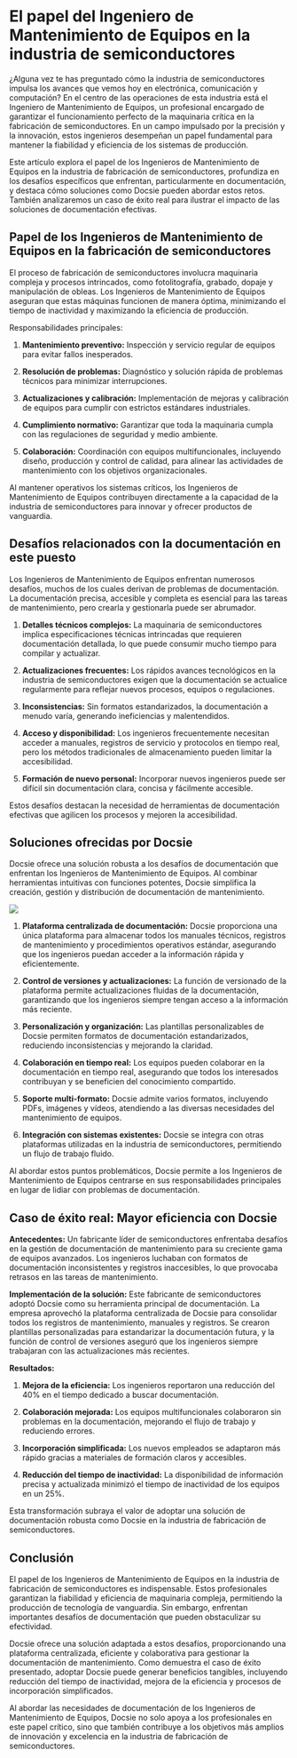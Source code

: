 # El papel del Ingeniero de Mantenimiento de Equipos en la industria de semiconductores

¿Alguna vez te has preguntado cómo la industria de semiconductores impulsa los avances que vemos hoy en electrónica, comunicación y computación? En el centro de las operaciones de esta industria está el Ingeniero de Mantenimiento de Equipos, un profesional encargado de garantizar el funcionamiento perfecto de la maquinaria crítica en la fabricación de semiconductores. En un campo impulsado por la precisión y la innovación, estos ingenieros desempeñan un papel fundamental para mantener la fiabilidad y eficiencia de los sistemas de producción.

Este artículo explora el papel de los Ingenieros de Mantenimiento de Equipos en la industria de fabricación de semiconductores, profundiza en los desafíos específicos que enfrentan, particularmente en documentación, y destaca cómo soluciones como Docsie pueden abordar estos retos. También analizaremos un caso de éxito real para ilustrar el impacto de las soluciones de documentación efectivas.

## Papel de los Ingenieros de Mantenimiento de Equipos en la fabricación de semiconductores

El proceso de fabricación de semiconductores involucra maquinaria compleja y procesos intrincados, como fotolitografía, grabado, dopaje y manipulación de obleas. Los Ingenieros de Mantenimiento de Equipos aseguran que estas máquinas funcionen de manera óptima, minimizando el tiempo de inactividad y maximizando la eficiencia de producción.

Responsabilidades principales:

1. **Mantenimiento preventivo:** Inspección y servicio regular de equipos para evitar fallos inesperados.

2. **Resolución de problemas:** Diagnóstico y solución rápida de problemas técnicos para minimizar interrupciones.

3. **Actualizaciones y calibración:** Implementación de mejoras y calibración de equipos para cumplir con estrictos estándares industriales.

4. **Cumplimiento normativo:** Garantizar que toda la maquinaria cumpla con las regulaciones de seguridad y medio ambiente.

5. **Colaboración:** Coordinación con equipos multifuncionales, incluyendo diseño, producción y control de calidad, para alinear las actividades de mantenimiento con los objetivos organizacionales.

Al mantener operativos los sistemas críticos, los Ingenieros de Mantenimiento de Equipos contribuyen directamente a la capacidad de la industria de semiconductores para innovar y ofrecer productos de vanguardia.

## Desafíos relacionados con la documentación en este puesto

Los Ingenieros de Mantenimiento de Equipos enfrentan numerosos desafíos, muchos de los cuales derivan de problemas de documentación. La documentación precisa, accesible y completa es esencial para las tareas de mantenimiento, pero crearla y gestionarla puede ser abrumador.

1. **Detalles técnicos complejos:** La maquinaria de semiconductores implica especificaciones técnicas intrincadas que requieren documentación detallada, lo que puede consumir mucho tiempo para compilar y actualizar.

2. **Actualizaciones frecuentes:** Los rápidos avances tecnológicos en la industria de semiconductores exigen que la documentación se actualice regularmente para reflejar nuevos procesos, equipos o regulaciones.

3. **Inconsistencias:** Sin formatos estandarizados, la documentación a menudo varía, generando ineficiencias y malentendidos.

4. **Acceso y disponibilidad:** Los ingenieros frecuentemente necesitan acceder a manuales, registros de servicio y protocolos en tiempo real, pero los métodos tradicionales de almacenamiento pueden limitar la accesibilidad.

5. **Formación de nuevo personal:** Incorporar nuevos ingenieros puede ser difícil sin documentación clara, concisa y fácilmente accesible.

Estos desafíos destacan la necesidad de herramientas de documentación efectivas que agilicen los procesos y mejoren la accesibilidad.

## Soluciones ofrecidas por Docsie

Docsie ofrece una solución robusta a los desafíos de documentación que enfrentan los Ingenieros de Mantenimiento de Equipos. Al combinar herramientas intuitivas con funciones potentes, Docsie simplifica la creación, gestión y distribución de documentación de mantenimiento.

![](https://cdn.docsie.io/workspace_PxAvC1Uenuc7ad6H3/doc_wn84Jkoc6hIMTO2eE/file_Vyzz5xo721z1FTuRb/image_02d6bb1e-9192-fdba-359c-4a466d630223.jpg)

1. **Plataforma centralizada de documentación:** Docsie proporciona una única plataforma para almacenar todos los manuales técnicos, registros de mantenimiento y procedimientos operativos estándar, asegurando que los ingenieros puedan acceder a la información rápida y eficientemente.

2. **Control de versiones y actualizaciones:** La función de versionado de la plataforma permite actualizaciones fluidas de la documentación, garantizando que los ingenieros siempre tengan acceso a la información más reciente.

3. **Personalización y organización:** Las plantillas personalizables de Docsie permiten formatos de documentación estandarizados, reduciendo inconsistencias y mejorando la claridad.

4. **Colaboración en tiempo real:** Los equipos pueden colaborar en la documentación en tiempo real, asegurando que todos los interesados contribuyan y se beneficien del conocimiento compartido.

5. **Soporte multi-formato:** Docsie admite varios formatos, incluyendo PDFs, imágenes y vídeos, atendiendo a las diversas necesidades del mantenimiento de equipos.

6. **Integración con sistemas existentes:** Docsie se integra con otras plataformas utilizadas en la industria de semiconductores, permitiendo un flujo de trabajo fluido.

Al abordar estos puntos problemáticos, Docsie permite a los Ingenieros de Mantenimiento de Equipos centrarse en sus responsabilidades principales en lugar de lidiar con problemas de documentación.

## Caso de éxito real: Mayor eficiencia con Docsie

**Antecedentes:** Un fabricante líder de semiconductores enfrentaba desafíos en la gestión de documentación de mantenimiento para su creciente gama de equipos avanzados. Los ingenieros luchaban con formatos de documentación inconsistentes y registros inaccesibles, lo que provocaba retrasos en las tareas de mantenimiento.

**Implementación de la solución:** Este fabricante de semiconductores adoptó Docsie como su herramienta principal de documentación. La empresa aprovechó la plataforma centralizada de Docsie para consolidar todos los registros de mantenimiento, manuales y registros. Se crearon plantillas personalizadas para estandarizar la documentación futura, y la función de control de versiones aseguró que los ingenieros siempre trabajaran con las actualizaciones más recientes.

**Resultados:**

1. **Mejora de la eficiencia:** Los ingenieros reportaron una reducción del 40% en el tiempo dedicado a buscar documentación.

2. **Colaboración mejorada:** Los equipos multifuncionales colaboraron sin problemas en la documentación, mejorando el flujo de trabajo y reduciendo errores.

3. **Incorporación simplificada:** Los nuevos empleados se adaptaron más rápido gracias a materiales de formación claros y accesibles.

4. **Reducción del tiempo de inactividad:** La disponibilidad de información precisa y actualizada minimizó el tiempo de inactividad de los equipos en un 25%.

Esta transformación subraya el valor de adoptar una solución de documentación robusta como Docsie en la industria de fabricación de semiconductores.

## Conclusión

El papel de los Ingenieros de Mantenimiento de Equipos en la industria de fabricación de semiconductores es indispensable. Estos profesionales garantizan la fiabilidad y eficiencia de maquinaria compleja, permitiendo la producción de tecnología de vanguardia. Sin embargo, enfrentan importantes desafíos de documentación que pueden obstaculizar su efectividad.

Docsie ofrece una solución adaptada a estos desafíos, proporcionando una plataforma centralizada, eficiente y colaborativa para gestionar la documentación de mantenimiento. Como demuestra el caso de éxito presentado, adoptar Docsie puede generar beneficios tangibles, incluyendo reducción del tiempo de inactividad, mejora de la eficiencia y procesos de incorporación simplificados.

Al abordar las necesidades de documentación de los Ingenieros de Mantenimiento de Equipos, Docsie no solo apoya a los profesionales en este papel crítico, sino que también contribuye a los objetivos más amplios de innovación y excelencia en la industria de fabricación de semiconductores.